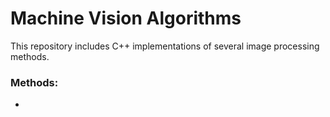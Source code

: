 # Machine Vision Algorithms

This repository includes C++ implementations of several image processing methods.

### Methods:
*
